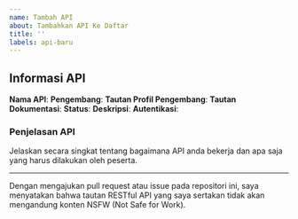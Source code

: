 ```yaml
---
name: Tambah API
about: Tambahkan API Ke Daftar
title: ''
labels: api-baru
---
```


## Informasi API

**Nama API**:
**Pengembang**:
**Tautan Profil Pengembang**:
**Tautan Dokumentasi**:
**Status**:
**Deskripsi**:
**Autentikasi**:

### Penjelasan API

Jelaskan secara singkat tentang bagaimana API anda bekerja dan apa saja yang harus dilakukan oleh peserta.

---

Dengan mengajukan pull request atau issue pada repositori ini, saya menyatakan bahwa tautan RESTful API yang saya sertakan tidak akan mengandung konten NSFW (Not Safe for Work).

